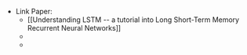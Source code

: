 - Link Paper:
	- [[Understanding LSTM -- a tutorial into Long Short-Term Memory Recurrent Neural Networks]]
	-
	-